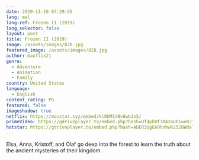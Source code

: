 ```yaml
---
date: 2020-11-10 07:29:55
lang: mal
lang-ref: Frozen II (2019)
lang_selector: false
layout: post
title: Frozen II (2019)
image: /assets/images/828.jpg
featured_image: /assets/images/828.jpg
author: maxflix21
genre:
  - Adventure
  - Animation
  - Family
country: United States
language:
  - English
content_rating: PG
featured: false
imageshadow: true
netflix: https://movstar.xyz/embed/klDUM1YBv0wb3x5/
primeVideo: https://gdriveplayer.to/embed.php?hash=Uf4phUf3RAzoGb1weBJf8Qi%252Ftlg0%252FwYKowwm3o89FRTpjX%252FZox5VehR0AkPq1qBK0gHa34AlnIHbHwfaPYY9SY%252FbqtVL29IrPTN7mXnGK2KWV7qEGE%252BM7eq9wAIi%252FeJKO9R9tOdENIndgh2wh%252BpeF7jAKnr2xnP51nOeOWVhO7N%252Fj1rfvoImM%252BnWKByY448yAN8EBwHxafmagvMqnvS6KWMmS%252Bjm1XT2V14XQ9rTnv8xcYkhuDIAy%252BM6XBMxuTJyIwPgu0r1%252Fp5lFe7AgW66dmQGYVnK4NghCDicWMI9x6NnCr9vT3FihS9iFF57%252FKYS2MWA5X2VQ2bbkDpitmfe9R8BHWBRAOcZ6dvdlzYCohxA%253D%253D
hotstar: https://gdriveplayer.to/embed.php?hash=ADER3QgEn9hnhw%252BWde1K9wRlqI%252BqOdsxCQEoGko%252B%252FYUBvVSs8exewiAmmmEAoJeIKJNdHTMjeXvm%252B8%252Bv7yhiq31ZRDR7gxKV0aBVHSqtADcmnt96c4zHGKNLEyDLHirbuHy6L30gbgOAeZmkDwDnODUYk7PXzR5r6iL7X9qoT6%252B8%252FbeSeWaNNPn1qXkMBZEtPKY5SOru%252FIpQwBEvNyq1d6%252FXYgWweeb5URgUVwwiYZvThN8AsiB3ak8C8L3GR7Q4Cztu0rDZn5Njr2mZNESHS1Y7yAd2eGea8T4JmcQzit8WaSFaj7Nv6F49BhV9onGUZDFWuE6%252FJb2QBP8vUMS%252BygerCMNndHJjda4Ly8PeZx5g%253D%253D
---
```

Elsa, Anna, Kristoff, and Olaf go deep into the forest to learn the truth about the ancient mysteries of their kingdom.